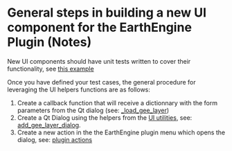# General steps in building a new UI component for the EarthEngine Plugin (Notes)

New UI components should have unit tests written to cover their functionality, see [this example](../test/test_form_add_ee_image.py)

Once you have defined your test cases, the general procedure for leveraging the UI helpers functions are as follows:

1. Create a callback function that will receive a dictionnary with the form parameters from the Qt dialog (see: [_load_gee_layer](../ee_plugin/ui/form_add_ee_image.py))
2. Create a Qt Dialog using the helpers from the [UI utilities](../ee_plugin/ui/utils.py), see: [add_gee_layer_dialog](../ee_plugin/ui/form_add_ee_image.py). 
3. Create a new action in the the EarthEngine plugin menu which opens the dialog, see: [plugin actions](../ee_plugin/ee_plugin.py)

